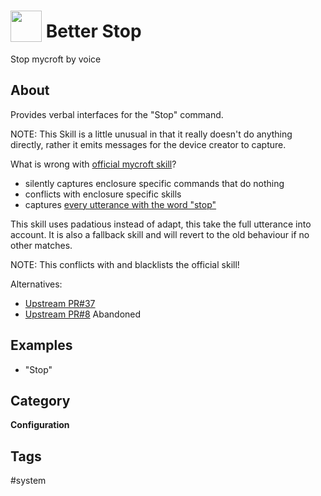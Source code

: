 # <img src='https://raw.githack.com/FortAwesome/Font-Awesome/master/svgs/solid/stop-circle.svg' card_color='#40DBB0' width='50' height='50' style='vertical-align:bottom'/> Better Stop
Stop mycroft by voice

## About
Provides verbal interfaces for the "Stop" command. 

NOTE: This Skill is a little unusual in that it really doesn't do anything
directly, rather it emits messages for the device creator to capture.

What is wrong with [official mycroft skill](https://github.com/MycroftAI/skill-stop)?
- silently captures enclosure specific commands that do nothing
- conflicts with enclosure specific skills
- captures [every utterance with the word "stop"](https://github.com/MycroftAI/mycroft-core/issues/1566)
  
This skill uses padatious instead of adapt, this take the full utterance 
into account. It is also a fallback skill and will revert to the old 
behaviour if no other matches. 

NOTE: This conflicts with and blacklists the official skill!

Alternatives:
- [Upstream PR#37](https://github.com/MycroftAI/skill-stop/pull/37)
- [Upstream PR#8](https://github.com/MycroftAI/skill-stop/pull/8) 
  Abandoned

  
## Examples
* "Stop"

## Category
**Configuration**

## Tags
#system
